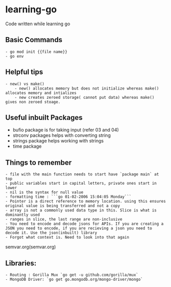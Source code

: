 # learning-go
Code written while learning go


## Basic Commands
    - go mod init {{file name}}
    - go env



## Helpful tips
    - new() vs make()
        - new() allocates memory but does not initialize whereas make() allocates memory and intializes
        - new creates zeroed storage( cannot put data) whereas make() gives non zeroed stoage.


## Useful inbuilt Packages
 - bufio package is for taking input (refer 03 and 04)
 - strconv packages helps with converting string
 - strings package helps working with strings
 - time package



## Things to remember

    - file with the main function needs to start have `package main` at top
    - public variables start in capital letters, private ones start in lower
    - nil is the syntax for null value
    - formatting time : ```go 01-02-2006 15:04:05 Monday```
    - Pointer is a direct reference to memory location. using this ensures original value is being transferred and not a copy
    - array is not a commonly used data type in this. Slice is what is dominantly used
    - ranges in slice, the last range are non-inclusive
    - You need to encode and decode jsons for APIs. If you are creating a JSON you need to encode, if you are recieving a json you need to decode it. Use the json(inbuilt) library
    - Forgot what context is. Need to look into that again



semvar.org(semvar.org)


## Libraries:
    - Routing : Gorilla Mux `go get -u github.com/gorilla/mux`
    - MongoDB Driver: `go get go.mongodb.org/mongo-driver/mongo`